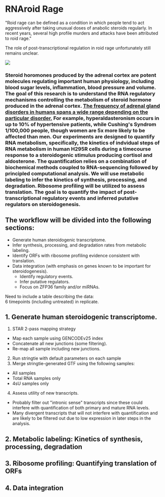 # RNAroid Rage

"Roid rage can be defined as a condition in which people tend to act aggressively after taking unusual doses of anabolic steroids regularly. In recent years, several high profile murders and attacks have been attributed to roid rage."

The role of post-transcriptional regulation in roid rage unfortunately still remains unclear.

![](https://upload.wikimedia.org/wikipedia/commons/c/ca/1818_The_Adrenal_Glands.jpg)

### Steroid horomones produced by the adrenal cortex are potent molecules regulating important human physiology, including blood sugar levels, inflammation, blood pressure and volume. The goal of this research is to understand the RNA regulatory mechanisms controlling the metabolism of steroid hormone produced in the adrenal cortex. [The frequency of adrenal gland disorders in humans spans a wide range depending on the particular disorder.](https://www.nichd.nih.gov/health/topics/adrenalgland/conditioninfo/pages/risk.aspx) For example, hyperaldasteronism occurs in up to 10% of hypertensive patients, while Cushing's Syndrom 1/100,000 people, though women are 5x more likely to be affected than men. Our experiments are designed to quantify RNA metabolism, specifically, the kinetics of indvidual steps of RNA metabolism in human H295R cells during a timecourse response to a steroidogenic stimulus producing cortisol and aldosterone. The quantification relies on a combination of biochemical methods coupled to RNA-sequencing followed by principled computational analysis. We will use metabolic labeling to infer the kinetics of synthesis, processing, and degradation. Ribosome profiling will be utilized to assess translation. **The goal is to quantify the impact of post-transcriptional regulatory events and inferred putative regulators on steroidogenesis.**

## The workflow will be divided into the following sections:  
+ Generate human steroidogenic transcriptome.  
+ Infer synthesis, processing, and degradation rates from metabolic labeling.  
+ Identify ORFs with ribosome profiling evidence consistent with translation.  
+ Data integration (with emphasis on genes known to be important for steroidogenesis).  
  + Identify regulatory events.  
  + Infer putative regulators.  
  + Focus on ZFP36 family and/or miRNAs.  


Need to include a table describing the data:  
6 timepoints (including untreated) in replicate.

## 1. Generate human steroidogenic transcriptome.
1. STAR 2-pass mapping strategy  
  + Map each sample using GENCODEv25 index  
  + Concatenate all new junctions (some filtering).  
  + Re-map all sample including new junctions.  
2. Run stringtie with default parameters on each sample
3. Merge stringtie-generated GTF using the following samples:
  + All samples
  + Total RNA samples only
  + 4sU samples only
4. Assess utility of new transcripts.
  + Probably filter out "intronic sense" transcripts since these could interfere with quantification of both primary and mature RNA levels.
  + Many divergent transcripts that will not interfere with quantification and are likely to be filtered out due to low expression in later steps in the analysis.

## 2. Metabolic labeling: Kinetics of synthesis, processing, degradation

## 3. Ribosome profiling: Quantifying translation of ORFs

## 4. Data integration

